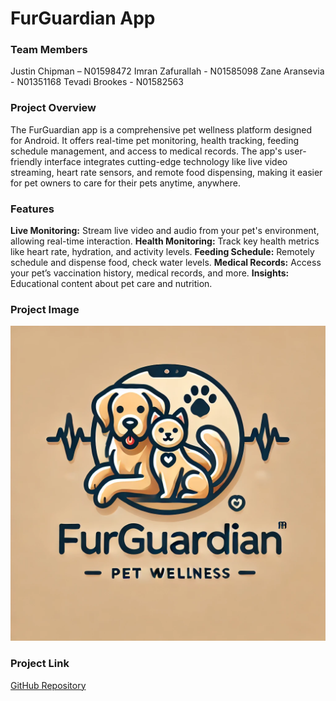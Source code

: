 # FurGuardian App

### Team Members
Justin Chipman – N01598472
Imran Zafurallah - N01585098
Zane Aransevia - N01351168
Tevadi Brookes - N01582563

### Project Overview
The FurGuardian app is a comprehensive pet wellness platform designed for Android. 
It offers real-time pet monitoring, health tracking, feeding schedule management, and access to medical records. 
The app's user-friendly interface integrates cutting-edge technology like live video streaming, heart rate sensors, 
and remote food dispensing, making it easier for pet owners to care for their pets anytime, anywhere.

### Features
**Live Monitoring:** Stream live video and audio from your pet's environment, allowing real-time interaction.
**Health Monitoring:** Track key health metrics like heart rate, hydration, and activity levels.
**Feeding Schedule:** Remotely schedule and dispense food, check water levels.
**Medical Records:** Access your pet’s vaccination history, medical records, and more.
**Insights:** Educational content about pet care and nutrition.

### Project Image
![FurGuardian Logo](images/Furguardian.jpg)

### Project Link
[GitHub Repository](https://github.com/Chipman8472/FurGuardian.git)
